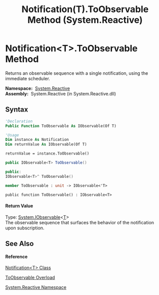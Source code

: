 ﻿---
title: Notification(T).ToObservable Method  (System.Reactive)
TOCTitle: ToObservable Method
ms:assetid: M:System.Reactive.Notification`1.ToObservable
ms:mtpsurl: https://msdn.microsoft.com/en-us/library/Hh229078(v=VS.103)
ms:contentKeyID: 36068495
ms.date: 06/28/2011
mtps_version: v=VS.103
dev_langs:
- vb
- csharp
- c++
- fsharp
- jscript
---

# Notification\<T\>.ToObservable Method

Returns an observable sequence with a single notification, using the immediate scheduler.

**Namespace:**  [System.Reactive](hh229356\(v=vs.103\).md)  
**Assembly:**  System.Reactive (in System.Reactive.dll)

## Syntax

``` vb
'Declaration
Public Function ToObservable As IObservable(Of T)
```

``` vb
'Usage
Dim instance As Notification
Dim returnValue As IObservable(Of T)

returnValue = instance.ToObservable()
```

``` csharp
public IObservable<T> ToObservable()
```

``` c++
public:
IObservable<T>^ ToObservable()
```

``` fsharp
member ToObservable : unit -> IObservable<'T> 
```

``` jscript
public function ToObservable() : IObservable<T>
```

#### Return Value

Type: [System.IObservable](https://msdn.microsoft.com/en-us/library/Dd990377)\<[T](hh229462\(v=vs.103\).md)\>  
The observable sequence that surfaces the behavior of the notification upon subscription.  

## See Also

#### Reference

[Notification\<T\> Class](hh229462\(v=vs.103\).md)

[ToObservable Overload](hh212084\(v=vs.103\).md)

[System.Reactive Namespace](hh229356\(v=vs.103\).md)

